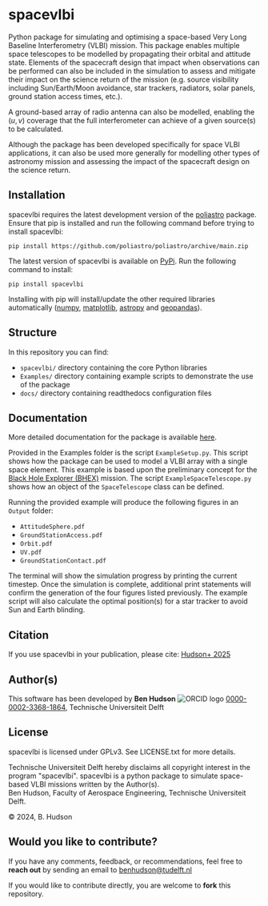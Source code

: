 spacevlbi
=========
Python package for simulating and optimising a space-based Very Long Baseline Interferometry (VLBI) mission. This package enables multiple space telescopes to be modelled by propagating their orbital and attitude state. Elements of the spacecraft design that impact when observations can be performed can also be included in the simulation to assess and mitigate their impact on the science return of the mission (e.g. source visibility including Sun/Earth/Moon avoidance, star trackers, radiators, solar panels, ground station access times, etc.).

A ground-based array of radio antenna can also be modelled, enabling the $(u,v)$ coverage that the full interferometer can achieve of a given source(s) to be calculated.

Although the package has been developed specifically for space VLBI applications, it can also be used more generally for modelling other types of astronomy mission and assessing the impact of the spacecraft design on the science return.

Installation
------------
spacevlbi requires the latest development version of the [poliastro](https://www.poliastro.space/) package. Ensure that pip is installed and run the following command before trying to install spacevlbi:

`pip install https://github.com/poliastro/poliastro/archive/main.zip`

The latest version of spacevlbi is available on [PyPi](https://pypi.org/project/spacevlbi/). Run the following command to install:

`pip install spacevlbi`

Installing with pip will install/update the other required libraries automatically ([numpy](http://www.numpy.org/), [matplotlib](http://www.matplotlib.org/), [astropy](http://www.astropy.org/) and [geopandas](https://geopandas.org/en/stable/index.html)).

Structure
---------
In this repository you can find:
- `spacevlbi/` directory containing the core Python libraries
- `Examples/` directory containing example scripts to demonstrate the use of the package
- `docs/` directory containing readthedocs configuration files

Documentation
-------------
More detailed documentation for the package is available [here](https://spacevlbi.readthedocs.io/en/master/).

Provided in the Examples folder is the script `ExampleSetup.py`. This script shows how the package can be used to model a VLBI array with a single space element. This example is based upon the preliminary concept for the [Black Hole Explorer (BHEX)](https://www.blackholeexplorer.org/) mission. The script `ExampleSpaceTelescope.py` shows how an object of the `SpaceTelescope` class can be defined.

Running the provided example will produce the following figures in an `Output` folder:
- `AttitudeSphere.pdf`
- `GroundStationAccess.pdf`
- `Orbit.pdf`
- `UV.pdf`
- `GroundStationContact.pdf`

The terminal will show the simulation progress by printing the current timestep. Once the simulation is complete, additional print statements will confirm the generation of the four figures listed previously. The example script will also calculate the optimal position(s) for a star tracker to avoid Sun and Earth blinding.

Citation
--------
If you use spacevlbi in your publication, please cite: [Hudson+ 2025](https://ui.adsabs.harvard.edu/abs/2025arXiv250320312H/abstract)

Author(s)
---------
This software has been developed by
**Ben Hudson** ![ORCID logo](https://info.orcid.org/wp-content/uploads/2019/11/orcid_16x16.png) [0000-0002-3368-1864](https://orcid.org/0000-0002-3368-1864), Technische Universiteit Delft

License
-------
spacevlbi is licensed under GPLv3. See LICENSE.txt for more details.

Technische Universiteit Delft hereby disclaims all copyright interest in the program "spacevlbi". spacevlbi is a python package to simulate space-based VLBI missions written by the Author(s).  
Ben Hudson, Faculty of Aerospace Engineering, Technische Universiteit Delft.

&copy; 2024, B. Hudson

Would you like to contribute?
-----------------------------
If you have any comments, feedback, or recommendations, feel free to **reach out** by sending an email to benhudson@tudelft.nl

If you would like to contribute directly, you are welcome to **fork** this repository.
